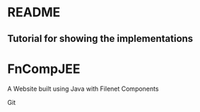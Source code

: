 # README #
## Tutorial for showing the implementations



# FnCompJEE
A Website built using Java with Filenet Components

Git